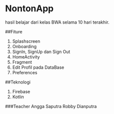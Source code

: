 # NontonApp
hasil belajar dari kelas BWA selama 10 hari terakhir.

##Fiture
1. Splashscreen
2. Onboarding
3. SignIn, SignUp dan Sign Out
4. HomeActivity
5. Fragment
6. Edit Profil pada DataBase
7. Preferences

##Teknologi
1. Firebase
2. Kotlin

###Teacher
Angga Saputra
Robby Dianputra

